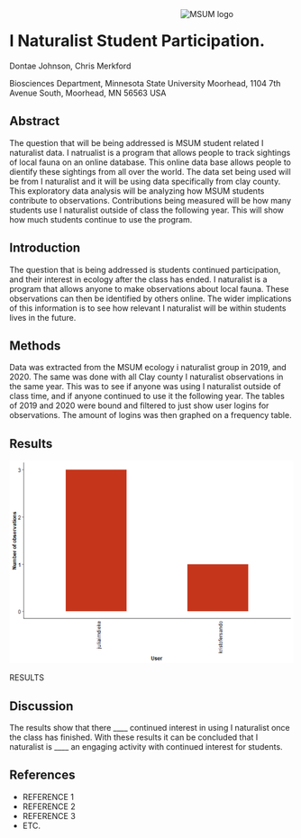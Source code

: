 
<img src="https://www2.mnstate.edu/uploadedImages/Content/Marketing/logos/MSUM_Signature_Vert_Color.jpg" alt="MSUM logo" width="200" style="float:right">

# I Naturalist Student Participation.

Dontae Johnson, Chris Merkford

Biosciences Department, Minnesota State University Moorhead, 1104 7th
Avenue South, Moorhead, MN 56563 USA

## Abstract

The question that will be being addressed is MSUM student related I
naturalist data. I natrualist is a program that allows people to track
sightings of local fauna on an online database. This online data base
allows people to dientify these sightings from all over the world. The
data set being used will be from I naturalist and it will be using data
specifically from clay county. This exploratory data analysis will be
analyzing how MSUM students contribute to observations. Contributions
being measured will be how many students use I naturalist outside of
class the following year. This will show how much students continue to
use the program.

## Introduction

The question that is being addressed is students continued
participation, and their interest in ecology after the class has ended.
I naturalist is a program that allows anyone to make observations about
local fauna. These observations can then be identified by others online.
The wider implications of this information is to see how relevant I
naturalist will be within students lives in the future.

## Methods

Data was extracted from the MSUM ecology i naturalist group in 2019, and
2020. The same was done with all Clay county I naturalist observations
in the same year. This was to see if anyone was using I naturalist
outside of class time, and if anyone continued to use it the following
year. The tables of 2019 and 2020 were bound and filtered to just show
user logins for observations. The amount of logins was then graphed on a
frequency table.

## Results

![](README_files/figure-gfm/unnamed-chunk-2-1.png)<!-- -->

RESULTS

## Discussion

The results show that there \_\_\_\_ continued interest in using I
naturalist once the class has finished. With these results it can be
concluded that I naturalist is \_\_\_\_ an engaging activity with
continued interest for students.

## References

-   REFERENCE 1
-   REFERENCE 2
-   REFERENCE 3
-   ETC.
